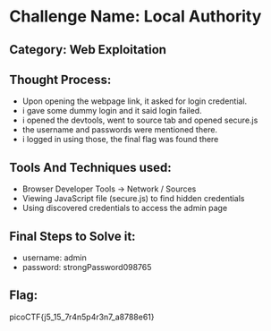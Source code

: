 # Challenge Name: **Local Authority**

## Category: Web Exploitation
## Thought Process:
- Upon opening the webpage link, it asked for login credential.
- i gave some dummy login and it said login failed.
- i opened the devtools, went to source tab and opened secure.js
- the username and passwords were mentioned there.
- i logged in using those, the final flag was found there
## Tools And Techniques used:
- Browser Developer Tools → Network / Sources
- Viewing JavaScript file (secure.js) to find hidden credentials
- Using discovered credentials to access the admin page
## Final Steps to Solve it:
- username: admin
- password: strongPassword098765
## Flag:
picoCTF{j5_15_7r4n5p4r3n7_a8788e61}
